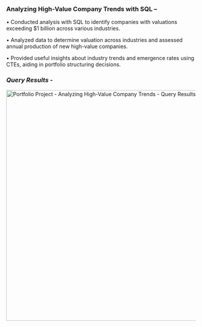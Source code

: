 ### **Analyzing High-Value Company Trends with SQL –**

•	Conducted analysis with SQL to identify companies with valuations exceeding $1 billion across various industries.

•	Analyzed data to determine valuation across industries and assessed annual production of new high-value companies.

•	Provided useful insights about industry trends and emergence rates using CTEs, aiding in portfolio structuring decisions. 

### *Query Results -*

<img width="614" alt="Portfolio Project - Analyzing High-Value Company Trends - Query Results" src="https://github.com/RushikaBattu/portfolio-projects/assets/135265999/a536979a-41a9-4d4b-b4cb-2ba08a9fba87">

